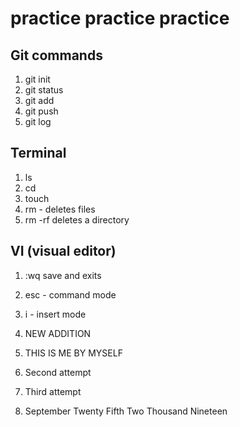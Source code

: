 # practice practice practice

## Git commands

1. git init
1. git status
1. git add
1. git push
1. git log

## Terminal

1. ls
1. cd
1. touch
1. rm - deletes files
1. rm -rf deletes a directory


## VI (visual editor)
1. :wq save and exits
1. esc  - command mode
1. i - insert mode
1. NEW ADDITION
1. THIS IS ME BY MYSELF

1. Second attempt
1. Third attempt
1. September Twenty Fifth Two Thousand Nineteen
